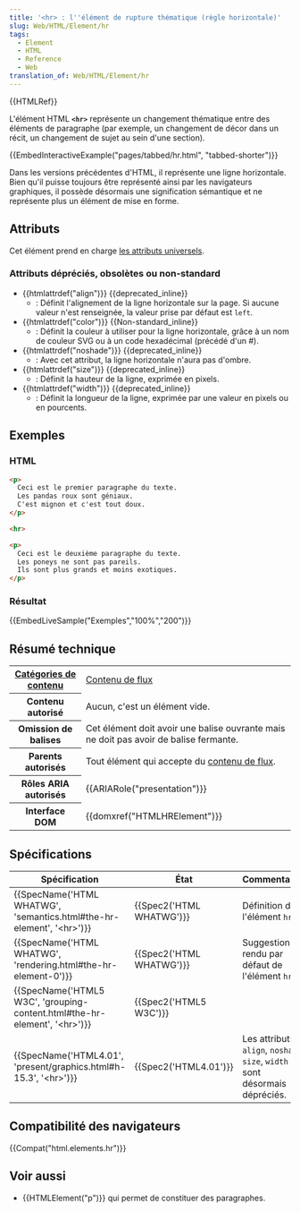 ```yaml
---
title: '<hr> : l''élément de rupture thématique (règle horizontale)'
slug: Web/HTML/Element/hr
tags:
  - Element
  - HTML
  - Reference
  - Web
translation_of: Web/HTML/Element/hr
---
```

{{HTMLRef}}

L'élément HTML **`<hr>`** représente un changement thématique entre des éléments de paragraphe (par exemple, un changement de décor dans un récit, un changement de sujet au sein d'une section).

{{EmbedInteractiveExample("pages/tabbed/hr.html", "tabbed-shorter")}}

Dans les versions précédentes d'HTML, il représente une ligne horizontale. Bien qu'il puisse toujours être représenté ainsi par les navigateurs graphiques, il possède désormais une signification sémantique et ne représente plus un élément de mise en forme.

## Attributs

Cet élément prend en charge [les attributs universels](/fr/docs/Web/HTML/Attributs_universels).

### Attributs dépréciés, obsolètes ou non-standard

- {{htmlattrdef("align")}} {{deprecated_inline}}
  - : Définit l'alignement de la ligne horizontale sur la page. Si aucune valeur n'est renseignée, la valeur prise par défaut est `left`.
- {{htmlattrdef("color")}} {{Non-standard_inline}}
  - : Définit la couleur à utiliser pour la ligne horizontale, grâce à un nom de couleur SVG ou à un code hexadécimal (précédé d'un #).
- {{htmlattrdef("noshade")}} {{deprecated_inline}}
  - : Avec cet attribut, la ligne horizontale n'aura pas d'ombre.
- {{htmlattrdef("size")}} {{deprecated_inline}}
  - : Définit la hauteur de la ligne, exprimée en pixels.
- {{htmlattrdef("width")}} {{deprecated_inline}}
  - : Définit la longueur de la ligne, exprimée par une valeur en pixels ou en pourcents.

## Exemples

### HTML

```html
<p>
  Ceci est le premier paragraphe du texte.
  Les pandas roux sont géniaux.
  C'est mignon et c'est tout doux.
</p>

<hr>

<p>
  Ceci est le deuxième paragraphe du texte.
  Les poneys ne sont pas pareils.
  Ils sont plus grands et moins exotiques.
</p>
```

### Résultat

{{EmbedLiveSample("Exemples","100%","200")}}

## Résumé technique

<table class="properties">
  <tbody>
    <tr>
      <th scope="row">
        <a
          href="/fr/docs/Web/HTML/Catégorie_de_contenu"
          title="HTML/Content_categories"
          >Catégories de contenu</a
        >
      </th>
      <td>
        <a
          href="/fr/docs/Web/HTML/Catégorie_de_contenu#Contenu_de_flux"
          title="HTML/Content categories#Flow content"
          >Contenu de flux</a
        >
      </td>
    </tr>
    <tr>
      <th scope="row">Contenu autorisé</th>
      <td>Aucun, c'est un élément vide.</td>
    </tr>
    <tr>
      <th scope="row">Omission de balises</th>
      <td>
        Cet élément doit avoir une balise ouvrante mais ne doit pas avoir de
        balise fermante.
      </td>
    </tr>
    <tr>
      <th scope="row">Parents autorisés</th>
      <td>
        Tout élément qui accepte du
        <a
          href="/fr/docs/Web/HTML/Catégorie_de_contenu#Contenu_de_flux"
          title="HTML/Content categories#Flow content"
          >contenu de flux</a
        >.
      </td>
    </tr>
    <tr>
      <th scope="row">Rôles ARIA autorisés</th>
      <td>{{ARIARole("presentation")}}</td>
    </tr>
    <tr>
      <th scope="row">Interface DOM</th>
      <td>{{domxref("HTMLHRElement")}}</td>
    </tr>
  </tbody>
</table>

## Spécifications

| Spécification                                                                                            | État                             | Commentaires                                                                |
| -------------------------------------------------------------------------------------------------------- | -------------------------------- | --------------------------------------------------------------------------- |
| {{SpecName('HTML WHATWG', 'semantics.html#the-hr-element', '&lt;hr&gt;')}}     | {{Spec2('HTML WHATWG')}} | Définition de l'élément `hr`                                                |
| {{SpecName('HTML WHATWG', 'rendering.html#the-hr-element-0')}}                     | {{Spec2('HTML WHATWG')}} | Suggestion de rendu par défaut de l'élément `hr`                            |
| {{SpecName('HTML5 W3C', 'grouping-content.html#the-hr-element', '&lt;hr&gt;')}} | {{Spec2('HTML5 W3C')}}     |                                                                             |
| {{SpecName('HTML4.01', 'present/graphics.html#h-15.3', '&lt;hr&gt;')}}             | {{Spec2('HTML4.01')}}     | Les attributs `align`, `noshade`, `size`, `width` sont désormais dépréciés. |

## Compatibilité des navigateurs

{{Compat("html.elements.hr")}}

## Voir aussi

- {{HTMLElement("p")}} qui permet de constituer des paragraphes.
